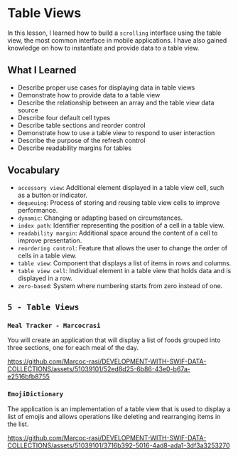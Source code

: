 # Table Views

In this lesson, I learned how to build a `scrolling` interface using the table view, the most common interface in mobile applications. I have also gained knowledge on how to instantiate and provide data to a table view.

## What I Learned

- Describe proper use cases for displaying data in table views
- Demonstrate how to provide data to a table view
- Describe the relationship between an array and the table view data source
- Describe four default cell types
- Describe table sections and reorder control
- Demonstrate how to use a table view to respond to user interaction
- Describe the purpose of the refresh control
- Describe readability margins for tables


## Vocabulary
- `accessory view`: Additional element displayed in a table view cell, such as a button or indicator.
- `dequeuing`: Process of storing and reusing table view cells to improve performance.
- `dynamic`: Changing or adapting based on circumstances.
- `index path`: Identifier representing the position of a cell in a table view.
- `readability margin`: Additional space around the content of a cell to improve presentation.
- `reordering control`: Feature that allows the user to change the order of cells in a table view.
- `table view`: Component that displays a list of items in rows and columns.
- `table view cell`: Individual element in a table view that holds data and is displayed in a row.
- `zero-based`: System where numbering starts from zero instead of one.

## `5 - Table Views`

### `Meal Tracker - Marcocrasi`

You will create an application that will display a list of foods grouped into three sections, one for each meal of the day.

https://github.com/Marcoc-rasi/DEVELOPMENT-WITH-SWIF-DATA-COLLECTIONS/assets/51039101/52ed8d25-6b86-43e0-b67a-e2516bfb8755


### `EmojiDictionary`

The application is an implementation of a table view that is used to display a list of emojis and allows operations like deleting and rearranging items in the list.

https://github.com/Marcoc-rasi/DEVELOPMENT-WITH-SWIF-DATA-COLLECTIONS/assets/51039101/3716b392-5016-4ad8-ada1-3df3a3253270

